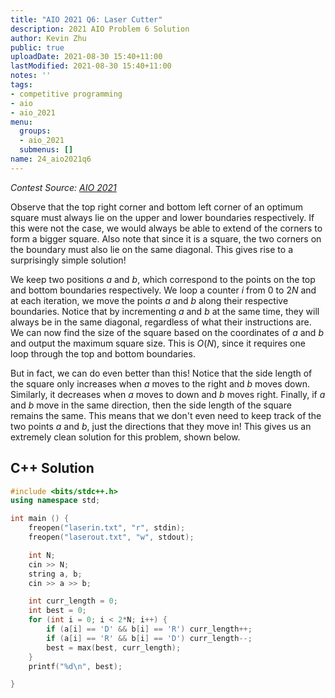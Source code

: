 ```yaml
---
title: "AIO 2021 Q6: Laser Cutter"
description: 2021 AIO Problem 6 Solution
author: Kevin Zhu
public: true
uploadDate: 2021-08-30 15:40+11:00
lastModified: 2021-08-30 15:40+11:00
notes: ''
tags:
- competitive programming
- aio
- aio_2021
menu:
  groups:
  - aio_2021
  submenus: []
name: 24_aio2021q6
---
```


_Contest Source: [AIO 2021](https://orac2.info/hub/aio/)_

Observe that the top right corner and bottom left corner of an optimum square must always lie on the upper and lower boundaries respectively. If this were not the case, we would always be able to extend of the corners to form a bigger square. Also note that since it is a square, the two corners on the boundary must also lie on the same diagonal. This gives rise to a surprisingly simple solution!

We keep two positions $a$ and $b$, which correspond to the points on the top and bottom boundaries respectively. We loop a counter $i$ from $0$ to $2N$ and at each iteration, we move the points $a$ and $b$ along their respective boundaries. Notice that by incrementing $a$ and $b$ at the same time, they will always be in the same diagonal, regardless of what their instructions are. We can now find the size of the square based on the coordinates of $a$ and $b$ and output the maximum square size. This is $O(N)$, since it requires one loop through the top and bottom boundaries.

But in fact, we can do even better than this! Notice that the side length of the square only increases when $a$ moves to the right and $b$ moves down. Similarly, it decreases when $a$ moves to down and $b$ moves right. Finally, if $a$ and $b$ move in the same direction, then the side length of the square remains the same. This means that we don't even need to keep track of the two points $a$ and $b$, just the directions that they move in! This gives us an extremely clean solution for this problem, shown below.

## C++ Solution
```cpp
#include <bits/stdc++.h>
using namespace std;

int main () {
    freopen("laserin.txt", "r", stdin);
    freopen("laserout.txt", "w", stdout);

    int N;
    cin >> N;
    string a, b;
    cin >> a >> b;

    int curr_length = 0;
    int best = 0;
    for (int i = 0; i < 2*N; i++) {
        if (a[i] == 'D' && b[i] == 'R') curr_length++;
        if (a[i] == 'R' && b[i] == 'D') curr_length--;
        best = max(best, curr_length);
    }
    printf("%d\n", best);

}
```
